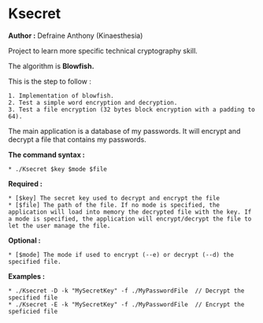 Ksecret
=======

**Author :** Defraine Anthony (Kinaesthesia)

Project to learn more specific technical cryptography skill.

The algorithm is **Blowfish.**

This is the step to follow :

	1. Implementation of blowfish.
	2. Test a simple word encryption and decryption.
	3. Test a file encryption (32 bytes block encryption with a padding to 64).

The main application is a database of my passwords. It will encrypt and decrypt a file that contains my passwords. 

**The command syntax :**

	* ./Ksecret $key $mode $file

**Required :**

	* [$key] The secret key used to decrypt and encrypt the file
	* [$file] The path of the file. If no mode is specified, the application will load into memory the decrypted file with the key. If a mode is specified, the application will encrypt/decrypt the file to let the user manage the file. 

**Optional :**

	* [$mode] The mode if used to encrypt (--e) or decrypt (--d) the specified file.

**Examples :**

	* ./Ksecret -D -k "MySecretKey" -f ./MyPasswordFile  // Decrypt the specified file
	* ./Ksecret -E -k "MySecretKey" -f ./MyPasswordFile  // Encrypt the speficied file
